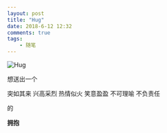 ```yaml
---
layout: post
title: "Hug"
date: 2018-6-12 12:32
comments: true
tags: 
	- 随笔
---
```


![Hug](http://pa5o7mbqo.bkt.clouddn.com/blog/180612/8icL7221EK.jpg?imageslim)

<!--more-->

想送出一个

突如其来 兴高采烈 热情似火 笑意盈盈 不可理喻 不负责任 

的

**拥抱**
